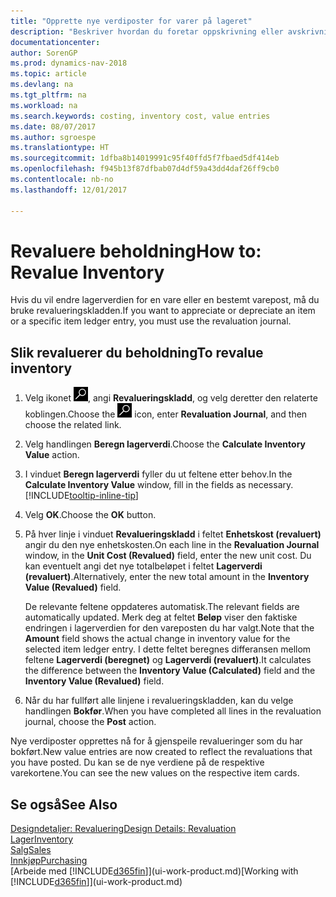 ```yaml
---
title: "Opprette nye verdiposter for varer på lageret"
description: "Beskriver hvordan du foretar oppskrivning eller avskrivning av verdiposter for én eller flere varer på lageret, ved å bokføre den gjeldende, beregnede verdien."
documentationcenter: 
author: SorenGP
ms.prod: dynamics-nav-2018
ms.topic: article
ms.devlang: na
ms.tgt_pltfrm: na
ms.workload: na
ms.search.keywords: costing, inventory cost, value entries
ms.date: 08/07/2017
ms.author: sgroespe
ms.translationtype: HT
ms.sourcegitcommit: 1dfba8b14019991c95f40ffd5f7fbaed5df414eb
ms.openlocfilehash: f945b13f87dfbab07d4df59a43dd4daf26ff9cb0
ms.contentlocale: nb-no
ms.lasthandoff: 12/01/2017

---
```

# <a name="how-to-revalue-inventory"></a><span data-ttu-id="6c4d1-103">Revaluere beholdning</span><span class="sxs-lookup"><span data-stu-id="6c4d1-103">How to: Revalue Inventory</span></span>
<span data-ttu-id="6c4d1-104">Hvis du vil endre lagerverdien for en vare eller en bestemt varepost, må du bruke revalueringskladden.</span><span class="sxs-lookup"><span data-stu-id="6c4d1-104">If you want to appreciate or depreciate an item or a specific item ledger entry, you must use the revaluation journal.</span></span>

## <a name="to-revalue-inventory"></a><span data-ttu-id="6c4d1-105">Slik revaluerer du beholdning</span><span class="sxs-lookup"><span data-stu-id="6c4d1-105">To revalue inventory</span></span>
1. <span data-ttu-id="6c4d1-106">Velg ikonet ![Søk etter side eller rapport](media/ui-search/search_small.png "Søk etter side eller rapport"), angi **Revalueringskladd**, og velg deretter den relaterte koblingen.</span><span class="sxs-lookup"><span data-stu-id="6c4d1-106">Choose the ![Search for Page or Report](media/ui-search/search_small.png "Search for Page or Report icon") icon, enter **Revaluation Journal**, and then choose the related link.</span></span>
2. <span data-ttu-id="6c4d1-107">Velg handlingen **Beregn lagerverdi**.</span><span class="sxs-lookup"><span data-stu-id="6c4d1-107">Choose the **Calculate Inventory Value** action.</span></span>
3. <span data-ttu-id="6c4d1-108">I vinduet **Beregn lagerverdi** fyller du ut feltene etter behov.</span><span class="sxs-lookup"><span data-stu-id="6c4d1-108">In the **Calculate Inventory Value** window, fill in the fields as necessary.</span></span> [!INCLUDE[tooltip-inline-tip](includes/tooltip-inline-tip_md.md)]
4. <span data-ttu-id="6c4d1-109">Velg **OK**.</span><span class="sxs-lookup"><span data-stu-id="6c4d1-109">Choose the **OK** button.</span></span>
5. <span data-ttu-id="6c4d1-110">På hver linje i vinduet **Revalueringskladd** i feltet **Enhetskost (revaluert)** angir du den nye enhetskosten.</span><span class="sxs-lookup"><span data-stu-id="6c4d1-110">On each line in the **Revaluation Journal** window, in the **Unit Cost (Revalued)** field, enter the new unit cost.</span></span> <span data-ttu-id="6c4d1-111">Du kan eventuelt angi det nye totalbeløpet i feltet **Lagerverdi (revaluert)**.</span><span class="sxs-lookup"><span data-stu-id="6c4d1-111">Alternatively, enter the new total amount in the **Inventory Value (Revalued)** field.</span></span>

    <span data-ttu-id="6c4d1-112">De relevante feltene oppdateres automatisk.</span><span class="sxs-lookup"><span data-stu-id="6c4d1-112">The relevant fields are automatically updated.</span></span> <span data-ttu-id="6c4d1-113">Merk deg at feltet **Beløp** viser den faktiske endringen i lagerverdien for den vareposten du har valgt.</span><span class="sxs-lookup"><span data-stu-id="6c4d1-113">Note that the **Amount** field shows the actual change in inventory value for the selected item ledger entry.</span></span> <span data-ttu-id="6c4d1-114">I dette feltet beregnes differansen mellom feltene **Lagerverdi (beregnet)** og **Lagerverdi (revaluert)**.</span><span class="sxs-lookup"><span data-stu-id="6c4d1-114">It calculates the difference between the **Inventory Value (Calculated)** field and the **Inventory Value (Revalued)** field.</span></span>
6. <span data-ttu-id="6c4d1-115">Når du har fullført alle linjene i revalueringskladden, kan du velge handlingen **Bokfør**.</span><span class="sxs-lookup"><span data-stu-id="6c4d1-115">When you have completed all lines in the revaluation journal, choose the **Post** action.</span></span>

<span data-ttu-id="6c4d1-116">Nye verdiposter opprettes nå for å gjenspeile revalueringer som du har bokført.</span><span class="sxs-lookup"><span data-stu-id="6c4d1-116">New value entries are now created to reflect the revaluations that you have posted.</span></span> <span data-ttu-id="6c4d1-117">Du kan se de nye verdiene på de respektive varekortene.</span><span class="sxs-lookup"><span data-stu-id="6c4d1-117">You can see the new values on the respective item cards.</span></span>

## <a name="see-also"></a><span data-ttu-id="6c4d1-118">Se også</span><span class="sxs-lookup"><span data-stu-id="6c4d1-118">See Also</span></span>
[<span data-ttu-id="6c4d1-119">Designdetaljer: Revaluering</span><span class="sxs-lookup"><span data-stu-id="6c4d1-119">Design Details: Revaluation</span></span>](design-details-revaluation.md)  
[<span data-ttu-id="6c4d1-120">Lager</span><span class="sxs-lookup"><span data-stu-id="6c4d1-120">Inventory</span></span>](inventory-manage-inventory.md)  
[<span data-ttu-id="6c4d1-121">Salg</span><span class="sxs-lookup"><span data-stu-id="6c4d1-121">Sales</span></span>](sales-manage-sales.md)  
[<span data-ttu-id="6c4d1-122">Innkjøp</span><span class="sxs-lookup"><span data-stu-id="6c4d1-122">Purchasing</span></span>](purchasing-manage-purchasing.md)  
<span data-ttu-id="6c4d1-123">[Arbeide med [!INCLUDE[d365fin](includes/d365fin_md.md)]](ui-work-product.md)</span><span class="sxs-lookup"><span data-stu-id="6c4d1-123">[Working with [!INCLUDE[d365fin](includes/d365fin_md.md)]](ui-work-product.md)</span></span>

